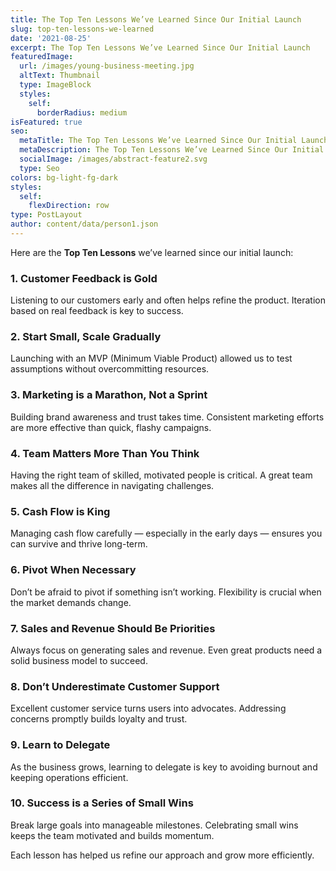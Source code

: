 ```yaml
---
title: The Top Ten Lessons We’ve Learned Since Our Initial Launch
slug: top-ten-lessons-we-learned
date: '2021-08-25'
excerpt: The Top Ten Lessons We’ve Learned Since Our Initial Launch
featuredImage:
  url: /images/young-business-meeting.jpg
  altText: Thumbnail
  type: ImageBlock
  styles:
    self:
      borderRadius: medium
isFeatured: true
seo:
  metaTitle: The Top Ten Lessons We’ve Learned Since Our Initial Launch
  metaDescription: The Top Ten Lessons We’ve Learned Since Our Initial Launch
  socialImage: /images/abstract-feature2.svg
  type: Seo
colors: bg-light-fg-dark
styles:
  self:
    flexDirection: row
type: PostLayout
author: content/data/person1.json
---
```

Here are the **Top Ten Lessons** we’ve learned since our initial launch:

### 1. **Customer Feedback is Gold**

Listening to our customers early and often helps refine the product. Iteration based on real feedback is key to success.

### 2. **Start Small, Scale Gradually**

Launching with an MVP (Minimum Viable Product) allowed us to test assumptions without overcommitting resources.

### 3. **Marketing is a Marathon, Not a Sprint**

Building brand awareness and trust takes time. Consistent marketing efforts are more effective than quick, flashy campaigns.

### 4. **Team Matters More Than You Think**

Having the right team of skilled, motivated people is critical. A great team makes all the difference in navigating challenges.

### 5. **Cash Flow is King**

Managing cash flow carefully — especially in the early days — ensures you can survive and thrive long-term.

### 6. **Pivot When Necessary**

Don’t be afraid to pivot if something isn’t working. Flexibility is crucial when the market demands change.

### 7. **Sales and Revenue Should Be Priorities**

Always focus on generating sales and revenue. Even great products need a solid business model to succeed.

### 8. **Don’t Underestimate Customer Support**

Excellent customer service turns users into advocates. Addressing concerns promptly builds loyalty and trust.

### 9. **Learn to Delegate**

As the business grows, learning to delegate is key to avoiding burnout and keeping operations efficient.

### 10. **Success is a Series of Small Wins**

Break large goals into manageable milestones. Celebrating small wins keeps the team motivated and builds momentum.

Each lesson has helped us refine our approach and grow more efficiently.
